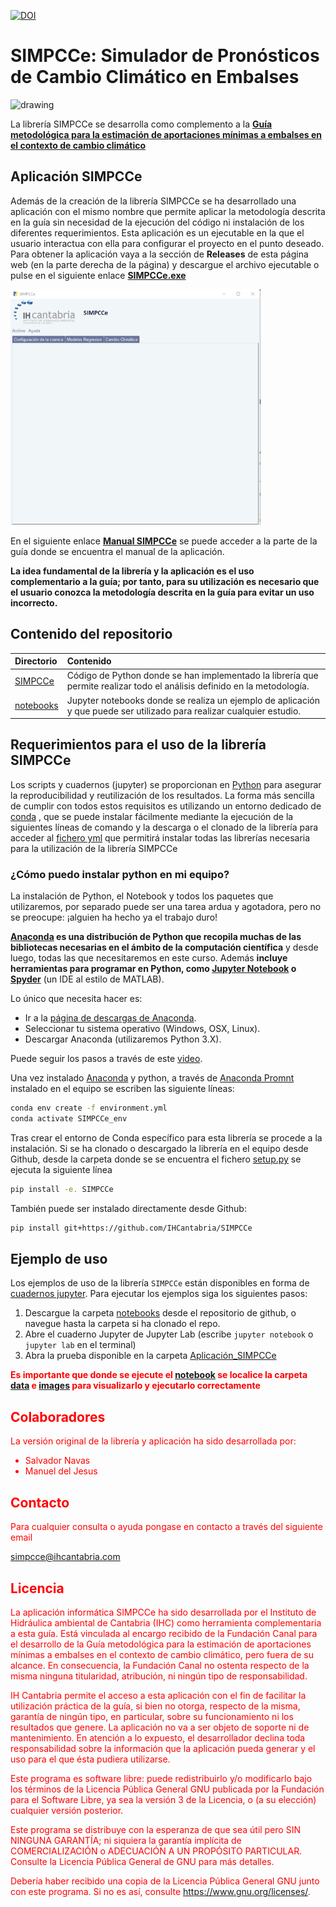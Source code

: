 [![DOI](https://zenodo.org/badge/DOI/10.5281/zenodo.7009927.svg)](https://doi.org/10.5281/zenodo.7009927)

# SIMPCCe: Simulador de Pronósticos de Cambio Climático en Embalses

<p float="left">
<img src="https://ihcantabria.com/wp-content/uploads/2020/07/Logo-IHCantabria-Universidad-Cantabria-cmyk.png" alt="drawing" width="240"/>
</p>

La librería SIMPCCe se desarrolla como complemento a la [**Guía metodológica para la estimación de aportaciones mínimas a embalses en el contexto de cambio climático**](https://www.fundacioncanal.com/docs/guia_embalses_cbio_climatico_FundCanal_2022.pdf)

## Aplicación SIMPCCe
Además de la creación de la librería SIMPCCe se ha desarrollado una aplicación con el mismo nombre que permite aplicar la metodología descrita en la guía sin necesidad de la ejecución del código ni instalación de los diferentes requerimientos. Esta aplicación es un ejecutable en la que el usuario interactua con ella para configurar el proyecto en el punto deseado. Para obtener la aplicación vaya a la sección de **Releases** de esta página web (en la parte derecha de la página) y descargue el archivo ejecutable o pulse en el siguiente enlace [**SIMPCCe.exe**](https://github.com/IHCantabria/SIMPCCe/releases/download/v1.1/SIMPCCe-Windows.exe)

<p float="left">
<img src="https://github.com/IHCantabria/SIMPCCe/blob/main/SIMPCCe.png" alt="drawing" width="400"/>
</p>

En el siguiente enlace [**Manual SIMPCCe**](https://www.fundacioncanal.com/docs/guia_embalses_cbio_climatico_FundCanal_2022.pdf#page=122) se puede acceder a la parte de la guía donde se encuentra el manual de la aplicación.

**La idea fundamental de la librería y la aplicación es el uso complementario a la guía; por tanto, para su utilización es necesario que el usuario conozca la metodología descrita en la guía para evitar un uso incorrecto.**

## Contenido del repositorio
| Directorio | Contenido |
| :-------- | :------- |
|  [SIMPCCe](https://github.com/IHCantabria/SIMPCCe/tree/main/SIMPCCe) | Código de Python donde se han implementado la librería que permite realizar todo el análisis definido en la metodología.
| [notebooks](https://github.com/IHCantabria/SIMPCCe/tree/main/notebooks) |  Jupyter notebooks donde se realiza un ejemplo de aplicación y que puede ser utilizado para realizar cualquier estudio.

## Requerimientos para el uso de la librería SIMPCCe

Los scripts y cuadernos (jupyter) se proporcionan en [Python](https://www.python.org/) para asegurar la reproducibilidad y reutilización de los resultados. La forma más sencilla de cumplir con todos estos requisitos es utilizando un entorno dedicado de [conda](https://docs.conda.io) , que se puede instalar fácilmente mediante la ejecución de la siguientes líneas de comando y la descarga o el clonado de la librería para acceder al [fichero  yml](https://github.com/IHCantabria/SIMPCCe/blob/main/environment.yml) que permitirá instalar todas las librerías necesaria para la utilización de la librería SIMPCCe

### ¿Cómo puedo instalar python en mi equipo?

La instalación de Python, el Notebook y todos los paquetes que utilizaremos, por separado puede ser una tarea ardua y agotadora, pero no se preocupe: ¡alguien ha hecho ya el trabajo duro!

__[Anaconda](https://continuum.io/anaconda/) es una distribución de Python que recopila muchas de las bibliotecas necesarias en el ámbito de la computación científica__ y desde luego, todas las que necesitaremos en este curso. Además __incluye herramientas para programar en Python, como [Jupyter Notebook](http://jupyter.org/) o [Spyder](https://github.com/spyder-ide/spyder#spyder---the-scientific-python-development-environment)__ (un IDE al estilo de MATLAB).

Lo único que necesita hacer es:

* Ir a la [página de descargas de Anaconda](http://continuum.io/downloads).
* Seleccionar tu sistema operativo (Windows, OSX, Linux).
* Descargar Anaconda (utilizaremos Python 3.X).

 Puede seguir los pasos a través de este [video](https://youtu.be/x4xegDME5C0?list=PLGBbVX_WvN7as_DnOGcpkSsUyXB1G_wqb).

Una vez instalado [Anaconda](https://continuum.io/anaconda/) y python, a través de [Anaconda Promnt](https://conda.io/projects/conda/en/latest/user-guide/getting-started.html) instalado en el equipo se escriben las siguiente líneas: 

```sh
conda env create -f environment.yml
conda activate SIMPCCe_env
```
Tras crear el entorno de Conda específico para esta librería se procede a la instalación.
Si se ha clonado o descargado la librería en el equipo desde Github, desde la carpeta donde se se encuentra el fichero [setup.py](https://github.com/IHCantabria/SIMPCCe/blob/main/setup.py) se ejecuta la siguiente línea
```sh
pip install -e. SIMPCCe
```
También puede ser instalado directamente desde Github:
```sh
pip install git+https://github.com/IHCantabria/SIMPCCe
```
## Ejemplo de uso

Los ejemplos de uso de la librería `SIMPCCe` están disponibles en forma de [cuadernos jupyter](https://github.com/IHCantabria/SIMPCCe/tree/main/notebooks). Para ejecutar los ejemplos siga los siguientes pasos:

1. Descargue la carpeta [notebooks](https://github.com/IHCantabria/SIMPCCe/tree/main/notebooks) desde el repositorio de github, o navegue hasta la carpeta si ha clonado el repo.
2. Abre el cuaderno Jupyter de Jupyter Lab (escribe `jupyter notebook` o `jupyter lab` en el terminal)
3. Abra la prueba disponible en la carpeta  [Aplicación_SIMPCCe](https://github.com/IHCantabria/SIMPCCe/blob/main/notebooks/Aplicaci%C3%B3n_SIMPCCe.ipynb)

<font color='red'><font color='red'>**Es importante que donde se ejecute el [notebook](https://github.com/IHCantabria/SIMPCCe/blob/main/notebooks/Aplicaci%C3%B3n_SIMPCCe.ipynb) se localice la carpeta [data](https://github.com/IHCantabria/SIMPCCe/tree/main/notebooks/data) e [images](https://github.com/IHCantabria/SIMPCCe/tree/main/notebooks/images) para visualizarlo y ejecutarlo correctamente**

## Colaboradores
La versión original de la librería y aplicación ha sido desarrollada por:

+ Salvador Navas
+ Manuel del Jesus

## Contacto
Para cualquier consulta o ayuda pongase en contacto a través del siguiente email

simpcce@ihcantabria.com

## Licencia
La aplicación informática SIMPCCe ha sido desarrollada por el Instituto de Hidráulica ambiental de Cantabria (IHC) como
herramienta complementaria a esta guía. Está vinculada al encargo recibido de la Fundación Canal para el desarrollo de la Guía metodológica para la estimación de aportaciones mínimas a embalses en el contexto de cambio climático,
pero fuera de su alcance. En consecuencia, la Fundación Canal no ostenta respecto de la misma ninguna titularidad, atribución, ni
ningún tipo de responsabilidad.
 
IH Cantabria permite el acceso a esta aplicación con el fin de facilitar la utilización práctica de la guía, si bien no otorga, respecto de la
misma, garantía de ningún tipo, en particular, sobre su funcionamiento ni los resultados que genere. La aplicación no va a ser objeto
de soporte ni de mantenimiento. En atención a lo expuesto, el desarrollador declina toda responsabilidad sobre la información que
la aplicación pueda generar y el uso para el que ésta pudiera utilizarse.

Este programa es software libre: puede redistribuirlo y/o modificarlo bajo los términos de la Licencia Pública General GNU publicada por la Fundación para el Software Libre, ya sea la versión 3 de la Licencia, o (a su elección) cualquier versión posterior.

Este programa se distribuye con la esperanza de que sea útil pero SIN NINGUNA GARANTÍA; ni siquiera la garantía implícita de COMERCIALIZACIÓN o ADECUACIÓN A UN PROPÓSITO PARTICULAR.  Consulte la Licencia Pública General de GNU para más detalles.

Debería haber recibido una copia de la Licencia Pública General GNU junto con este programa.  Si no es así, consulte <https://www.gnu.org/licenses/>.
